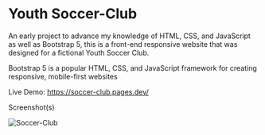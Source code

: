 # Youth Soccer-Club
An early project to advance my knowledge of HTML, CSS, and JavaScript as well as Bootstrap 5, this is a front-end responsive website that was designed for a fictional Youth Soccer Club.

Bootstrap 5 is a popular HTML, CSS, and JavaScript framework for creating responsive, mobile-first websites
 
 Live Demo: https://soccer-club.pages.dev/
 
 Screenshot(s)
 

![Soccer-Club](https://user-images.githubusercontent.com/25801484/158863389-ccb68ef5-b468-414c-8fd1-88c0142a5f68.png)
